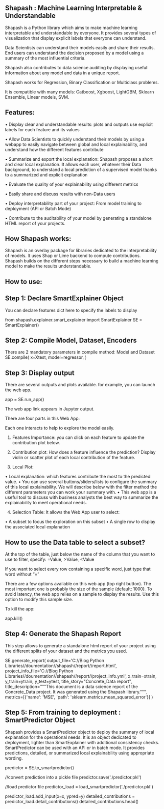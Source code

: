 ## Shapash : Machine Learning Interpretable & Understandable

Shapash is a Python library which aims to make machine learning interpretable and understandable by everyone. It provides several types of visualization that display explicit labels that everyone can understand.

Data Scientists can understand their models easily and share their results. End users can understand the decision proposed by a model using a summary of the most influential criteria.

Shapash also contributes to data science auditing by displaying useful information about any model and data in a unique report.

Shapash works for Regression, Binary Classification or Multiclass problems.

It is compatible with many models: Catboost, Xgboost, LightGBM, Sklearn Ensemble, Linear models, SVM.

## Features:

•	Display clear and understandable results: plots and outputs use explicit labels for each feature and its values

•	Allow Data Scientists to quickly understand their models by using a webapp to easily navigate between global and local explainability, and understand how the different features contribute

•	Summarize and export the local explanation: Shapash proposes a short and clear local explanation. It allows each user, whatever their Data background, to understand a local prediction of a supervised model thanks to a summarized and explicit explanation

•	Evaluate the quality of your explainability using different metrics

•	Easily share and discuss results with non-Data users

•	Deploy interpretability part of your project: From model training to deployment (API or Batch Mode)

•	Contribute to the auditability of your model by generating a standalone HTML report of your projects.

## How Shapash works:

Shapash is an overlay package for libraries dedicated to the interpretability of models. It uses Shap or Lime backend to compute contributions. Shapash builds on the different steps necessary to build a machine learning model to make the results understandable.

## How to use:

## Step 1: Declare SmartExplainer Object

You can declare features dict here to specify the labels to display

from shapash.explainer.smart_explainer import SmartExplainer
SE = SmartExplainer() 

## Step 2: Compile Model, Dataset, Encoders

There are 2 mandatory parameters in compile method: Model and Dataset
SE.compile(
    x=Xtest,
    model=regressor,
    )

## Step 3: Display output

There are several outputs and plots available. for example, you can launch the web app.

app = SE.run_app()

The web app link appears in Jupyter output.

There are four parts in this Web App:

Each one interacts to help to explore the model easily.

1.	Features Importance: you can click on each feature to update the contribution plot below.

2.	Contribution plot: How does a feature influence the prediction? Display violin or scatter plot of each local contribution of the feature.

3.	 Local Plot:  

•	Local explanation: which features contribute the most to the predicted value.
•	You can use several buttons/sliders/lists to configure the summary of this local explainability. We will describe below with the filter method the different parameters you can work your summary with.
•	This web app is a useful tool to discuss with business analysts the best way to summarize the explainability to meet operational needs.

4.	Selection Table: It allows the Web App user to select:

•	A subset to focus the exploration on this subset
•	A single row to display the associated local explanation

## How to use the Data table to select a subset?

At the top of the table, just below the name of the column that you want to use to filter, specify:
=Value, >Value, <Value

If you want to select every row containing a specific word, just type that word without “=”

There are a few options available on this web app (top right button). The most important one is probably the size of the sample (default: 1000). To avoid latency, the web app relies on a sample to display the results. 
Use this option to modify this sample size.

To kill the app:

app.kill()

## Step 4: Generate the Shapash Report

This step allows to generate a standalone html report of your project using the different splits of your dataset and the metrics you used.

SE.generate_report(
    output_file='C://Blog Python Libraries//doumentation//shapash//report//report.html',
    project_info_file='C://Blog Python Libraries//doumentation//shapash//report//project_info.yml',
    x_train=xtrain,
    y_train=ytrain,
    y_test=ytest,
    title_story="Concrete_Data report",
    title_description="""This document is a data science report of the Concrete_Data project.
        It was generated using the Shapash library.""",
    metrics=[{'name': 'MSE', 'path': 'sklearn.metrics.mean_squared_error'}]
)

## Step 5: From training to deployment : SmartPredictor Object

Shapash provides a SmartPredictor object to deploy the summary of local explanation for the operational needs. It is an object dedicated to deployment, lighter than SmartExplainer with additional consistency checks. SmartPredictor can be used with an API or in batch mode. It provides predictions, detailed, or summarized local explainability using appropriate wording.

predictor = SE.to_smartpredictor()

//convert prediction into a pickle file
predictor.save('./predictor.pkl')

//load predictor file
predictor_load = load_smartpredictor('./predictor.pkl')

predictor_load.add_input(x=x, ypred=y)
detailed_contributions = predictor_load.detail_contributions()
detailed_contributions.head()
